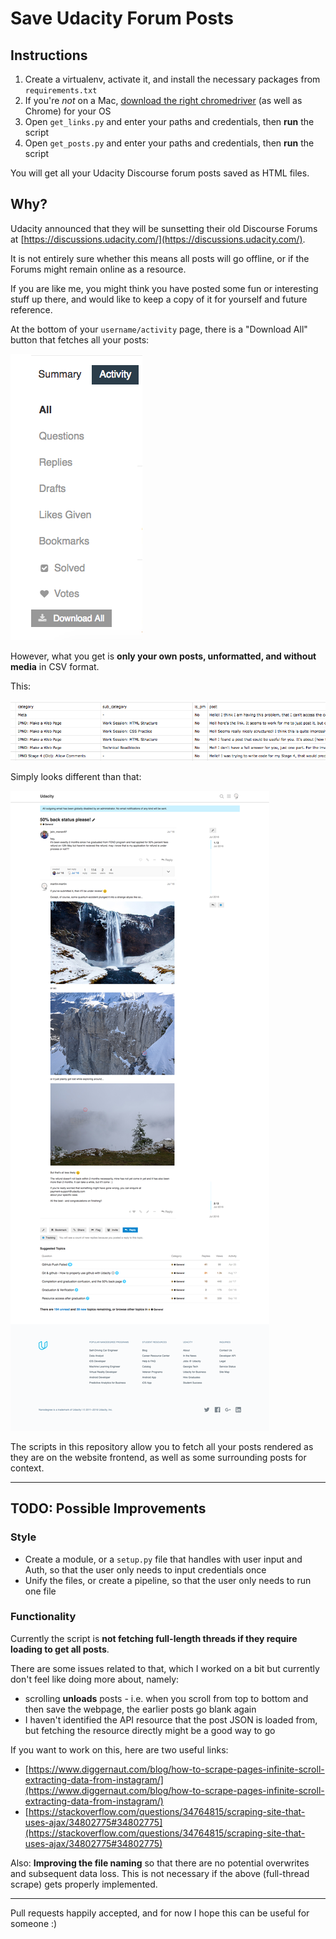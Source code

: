# Save Udacity Forum Posts

## Instructions

1. Create a virtualenv, activate it, and install the necessary packages from `requirements.txt`
2. If you're _not_ on a Mac, [download the right chromedriver](http://chromedriver.chromium.org/downloads) (as well as Chrome) for your OS
3. Open `get_links.py` and enter your paths and credentials, then **run** the script
4. Open `get_posts.py` and enter your paths and credentials, then **run** the script

You will get all your Udacity Discourse forum posts saved as HTML files.

## Why?

Udacity announced that they will be sunsetting their old Discourse Forums at [https://discussions.udacity.com/](https://discussions.udacity.com/).

It is not entirely sure whether this means all posts will go offline,
or if the Forums might remain online as a resource.

If you are like me, you might think you have posted some fun or interesting stuff
up there, and would like to keep a copy of it for yourself and future
reference.

At the bottom of your `username/activity` page, there is a "Download All"
button that fetches all your posts:

![download all button in activity page](media/download.png)

However, what you get is **only your own posts, unformatted, and without media**
in CSV format.

This:

![CSV output of posts](media/csv.png)

Simply looks different than that:

![Website rendered post](media/abyss.png)

The scripts in this repository allow you to fetch all your posts rendered as
they are on the website frontend, as well as some surrounding posts for context.

---

## TODO: Possible Improvements

### Style

- Create a module, or a `setup.py` file that handles with user input and Auth, so
that the user only needs to input credentials once
- Unify the files, or create a pipeline, so that the user only needs to run one
file

### Functionality

Currently the script is **not fetching full-length threads if they require loading
to get all posts**.

There are some issues related to that, which I worked on a bit but currently
don't feel like doing more about, namely:

- scrolling **unloads** posts - i.e. when you scroll from top to bottom and then
save the webpage, the earlier posts go blank again
- I haven't identified the API resource that the post JSON is loaded from, but
fetching the resource directly might be a good way to go

If you want to work on this, here are two useful links:
* [https://www.diggernaut.com/blog/how-to-scrape-pages-infinite-scroll-extracting-data-from-instagram/](https://www.diggernaut.com/blog/how-to-scrape-pages-infinite-scroll-extracting-data-from-instagram/)
* [https://stackoverflow.com/questions/34764815/scraping-site-that-uses-ajax/34802775#34802775](https://stackoverflow.com/questions/34764815/scraping-site-that-uses-ajax/34802775#34802775)

Also: **Improving the file naming** so that there are no potential overwrites
and subsequent data loss. This is not necessary if the above (full-thread scrape)
gets properly implemented.

---

Pull requests happily accepted, and for now I hope this can be useful for
someone :)
